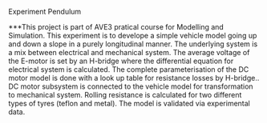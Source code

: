 Experiment Pendulum

***This project is part of AVE3 pratical course for Modelling and Simulation.
This experiment is to develope a simple vehicle model going up and down a slope in a purely longitudinal manner.
The underlying system is a mix between electrical and mechanical system.
The average voltage of the E-motor is set by an H-bridge where the differential equation for electrical system is calculated.
The complete parameterisation of the DC motor model is done with a look up table for resistance losses by H-bridge..
DC motor subsystem is connected to the vehicle model for transformation to mechanical system.
Rolling resistance is calculated for two different types of tyres (teflon and metal).
The model is validated via experimental data.

